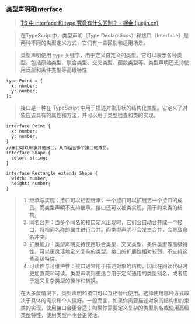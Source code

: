 ### 类型声明和interface

>[TS 中 interface 和 type 究竟有什么区别？ - 掘金 (juejin.cn)](https://juejin.cn/post/7063521133340917773)



>在TypeScript中，类型声明（Type Declarations）和接口（Interface）是两种不同的类型定义方式，它们有一些区别和适用场景。

>类型声明使用 `type` 关键字，用于定义自定义的类型。它可以表示各种类型，包括原始类型、联合类型、交叉类型、函数类型等。类型声明还支持使用泛型和条件类型等高级特性

````tsx
type Point = {
  x: number;
  y: number;
};
````

>接口是一种在 TypeScript 中用于描述对象形状的结构化类型。它定义了对象应该具有的属性和方法，并可以用于类型检查和类的实现。

````tsx
interface Point {
  x: number;
  y: number;
}
//接口可以继承其他接口，从而组合多个接口的成员。
interface Shape {
  color: string;
}

interface Rectangle extends Shape {
  width: number;
  height: number;
}
````

>1. 继承与实现：接口可以相互继承，一个接口可以扩展另一个接口的成员。而类型声明不支持继承。接口还可以被类实现，用于约束类的结构。
>2. 同名合并：当多个同名的接口定义出现时，它们会自动合并成一个接口，将相同名称的属性进行合并。而类型声明不会发生合并，会导致命名冲突。
>3. 扩展能力：类型声明支持使用联合类型、交叉类型、条件类型等高级特性，可以更灵活地定义复杂的类型。接口的扩展性相对较弱，不支持这些高级特性。
>4. 可读性与可维护性：接口通常用于描述对象的结构，因此在阅读代码时更加直观和可读。类型声明则更适合用于定义通用的类型别名，或者用于定义复杂类型的操作和转换。
>
>在大多数情况下，类型声明和接口可以互相替代使用。选择使用哪种方式取决于具体的需求和个人偏好。一般而言，如果你需要描述对象的结构和约束类的实现，使用接口会更合适；如果你需要定义复杂的类型别名或使用高级类型特性，使用类型声明会更灵活。
